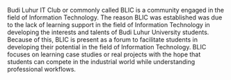 Budi Luhur IT Club or commonly called BLIC is a community engaged in the field of Information Technology. The reason BLIC was established was due to the lack of learning support in the field of Information Technology in developing the interests and talents of Budi Luhur University students. Because of this, BLIC is present as a forum to facilitate students in developing their potential in the field of Information Technology. BLIC focuses on learning case studies or real projects with the hope that students can compete in the industrial world while understanding professional workflows.